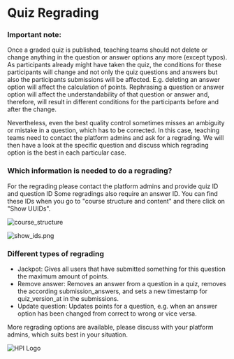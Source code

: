 # Quiz Regrading

### Important note: 

Once a graded quiz is published, teaching teams should not delete or change anything in the question or answer options any more (except typos).  As participants already might have taken the quiz, the conditions for these participants will change and not only the quiz questions and answers but also the participants submissions will be affected. E.g. deleting an answer option will affect the calculation of points. Rephrasing a question or answer option will affect the understandability of that question or answer and, therefore, will result in different conditions for the participants before and after the change.

Nevertheless, even the best quality control sometimes misses an ambiguity or mistake in a question, which has to be corrected. In this case, teaching teams need to contact the platform admins and ask for a regrading. We will then have a look at the specific question and discuss which regrading option is the best in each particular case.


### Which information is needed to do a regrading?

For the regrading please contact the platform admins and provide quiz ID and question ID Some regradings also require an answer ID. You can find these IDs when you go to "course structure and content" and there click on "Show UUIDs".  

![course_structure](../../img/courseadministration/quizmanagement/course_structure.png)

![show_ids.png](../../img/courseadministration/quizmanagement/show_ids.png)


### Different types of regrading

- Jackpot: Gives all users that have submitted something for this question the maximum amount of points. 
- Remove answer: Removes an answer from a question in a quiz, removes the according submission_answers, and sets a new timestamp for quiz_version_at in the submissions.
- Update question: Updates points for a question, e.g. when an answer option has been changed from correct to wrong or vice versa.

More regrading options are available, please discuss with your platform admins, which suits best in your situation.

![HPI Logo](../../img/HPI_Logo.png)
